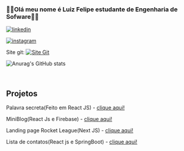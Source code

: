 ### 👨‍💻Olá meu nome é Luiz Felipe estudante de Engenharia de Sofware👨‍💻
[![linkedin](https://img.shields.io/badge/LinkedIn-0077B5?style=for-the-badge&logo=linkedin&logoColor=white)](https://www.linkedin.com/in/luiz-felipe-silveira-zomer-647386266/)

[![instagram](https://img.shields.io/badge/Instagram-E4405F?style=for-the-badge&logo=instagram&logoColor=white)](https://www.instagram.com/luiz_zomer/)

Site git: [![Site Git](https://img.shields.io/badge/GIT-E44C30?style=for-the-badge&logo=git&logoColor=white)]( https://luizzomer.github.io/Site-git/)


![Anurag's GitHub stats](https://github-readme-stats.vercel.app/api?username=LuizZomer&show_icons=true&theme=radical)
<div style="display: inline_block"><br/>

## Projetos

Palavra secreta(Feito em React JS) - [clique aqui!](https://luizzomer.github.io/Palavra_secreta/)

MiniBlog(React Js e Firebase) - [clique aqui!](http://projeto-mini-blog-two.vercel.app)

Landing page Rocket League(Next JS) - [clique aqui!](http://landing-page-rocket.vercel.app)

Lista de contatos(React js e SpringBoot) - [clique aqui!](https://lista-telefonica-react-and-spring.vercel.app/)
